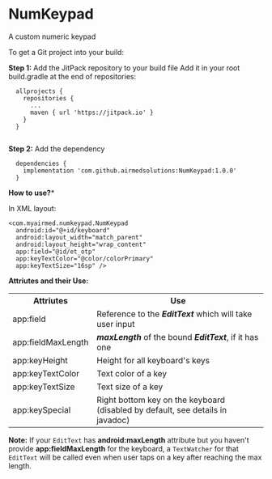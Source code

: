 # NumKeypad
A custom numeric keypad

To get a Git project into your build:

**Step 1:** Add the JitPack repository to your build file
Add it in your root build.gradle at the end of repositories:

```
  allprojects {
    repositories {
      ...
      maven { url 'https://jitpack.io' }
    }
  }
  
```

**Step 2:** Add the dependency
```
  dependencies {
    implementation 'com.github.airmedsolutions:NumKeypad:1.0.0'
  }
```

**How to use?***

In XML layout:
```
<com.myairmed.numkeypad.NumKeypad
  android:id="@+id/keyboard"
  android:layout_width="match_parent"
  android:layout_height="wrap_content"
  app:field="@id/et_otp"
  app:keyTextColor="@color/colorPrimary"
  app:keyTextSize="16sp" />
```
**Attriutes and their Use:**
<table>
  <tr>
    <th>Attriutes</th>
    <th>Use</th>
  </tr>
  <tr>
    <td>app:field</td>
    <td>Reference to the <b><i>EditText</i></b> which will take user input</td>
  </tr>
  <tr>
    <td>app:fieldMaxLength</td>
    <td><b><i>maxLength</i></b> of the bound <b><i>EditText</i></b>, if it has one</td>
  </tr>
  <tr>
    <td>app:keyHeight</td>
    <td>Height for all keyboard's keys</td>
  </tr>
  <tr>
    <td>app:keyTextColor</td>
    <td>Text color of a key</td>
  </tr>
  <tr>
    <td>app:keyTextSize</td>
    <td>Text size of a key</td>
  </tr>
  <tr>
    <td>app:keySpecial</td>
    <td>Right bottom key on the keyboard (disabled by default, see details in javadoc)</td>
  </tr>
</table>

**Note:** If your ```EditText``` has **android:maxLength** attribute but you haven't provide **app:fieldMaxLength** for the keyboard, a ```TextWatcher``` for that ```EditText``` will be called even when user taps on a key after reaching the max length.
